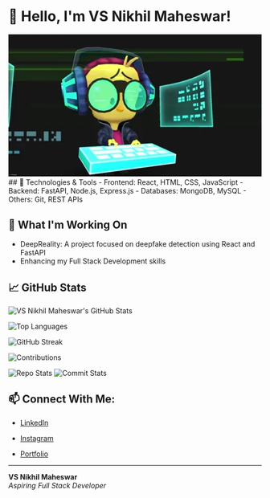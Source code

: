 # 👋 Hello, I'm VS Nikhil Maheswar!


<img src="https://github.com/Vsnikhilmaheswar/Vsnikhilmaheswar/blob/main/giphy.webp" style="width:1000px; ">
## 🚀 Technologies & Tools
- Frontend: React, HTML, CSS, JavaScript
- Backend: FastAPI, Node.js, Express.js
- Databases: MongoDB, MySQL
- Others: Git, REST APIs

## 🌱 What I'm Working On
- DeepReality: A project focused on deepfake detection using React and FastAPI
- Enhancing my Full Stack Development skills

## 📈 GitHub Stats
![VS Nikhil Maheswar's GitHub Stats](https://github-readme-stats.vercel.app/api?username=Vsnikhilmaheswar&show_icons=true&theme=radical)

![Top Languages](https://github-readme-stats.vercel.app/api/top-langs/?username=Vsnikhilmaheswar&layout=compact&theme=radical)

![GitHub Streak](https://github-readme-streak-stats.herokuapp.com/?user=Vsnikhilmaheswar&theme=radical)

![Contributions](https://github-profile-summary-cards.vercel.app/api/cards/profile-details?username=Vsnikhilmaheswar&theme=radical)

![Repo Stats](https://github-profile-summary-cards.vercel.app/api/cards/repos-per-language?username=Vsnikhilmaheswar&theme=radical)
![Commit Stats](https://github-profile-summary-cards.vercel.app/api/cards/most-commit-language?username=Vsnikhilmaheswar&theme=radical)

## 📫 Connect With Me:
- [LinkedIn](https://www.linkedin.com/in/vsnikhilmaheswar/)
  
- [Instagram](https://www.instagram.com/vs.nikhil)
- [Portfolio]()

---

**VS Nikhil Maheswar**  
_Aspiring Full Stack Developer_
